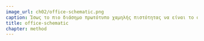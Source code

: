 ```yaml
---
image_url: ch02/office-schematic.png
caption: Ίσως το πιο διάσημο πρωτότυπο χαμηλής πιστότητας να είναι το σχεδιάγραμμα της γραφικής επιφάνειας εργασίας που έγινε σε μια χαρτοπετσέτα από τους ερευνητές του Xerox PARC και χρησιμοποιούσε τη μεταφορά του γραφείου για την απεικόνιση των διεπαφών.
title: office-schematic
chapter: method
---
```

